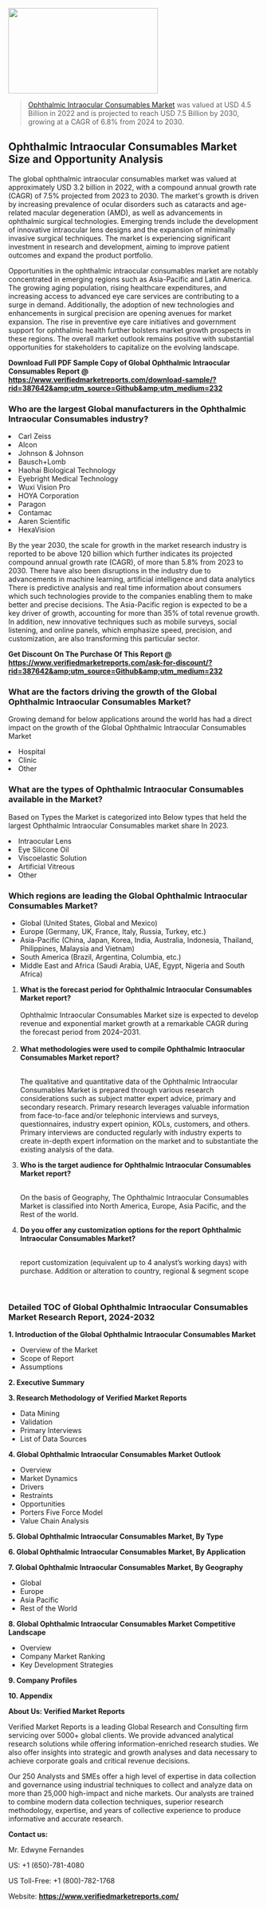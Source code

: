 
<img src="https://ffe5etoiles.com/wp-content/uploads/2024/12/MST1-300x171.png" alt="" width="300" height="171" class="alignnone size-medium wp-image-20088" /><blockquote><p><p><a href="https://www.verifiedmarketreports.com/download-sample/?rid=387642&utm_source=Github&utm_medium=232" target="_blank">Ophthalmic Intraocular Consumables Market</a> was valued at USD 4.5 Billion in 2022 and is projected to reach USD 7.5 Billion by 2030, growing at a CAGR of 6.8% from 2024 to 2030.</p></blockquote><p><h2>Ophthalmic Intraocular Consumables Market Size and Opportunity Analysis</h2><p>The global ophthalmic intraocular consumables market was valued at approximately USD 3.2 billion in 2022, with a compound annual growth rate (CAGR) of 7.5% projected from 2023 to 2030. The market's growth is driven by increasing prevalence of ocular disorders such as cataracts and age-related macular degeneration (AMD), as well as advancements in ophthalmic surgical technologies. Emerging trends include the development of innovative intraocular lens designs and the expansion of minimally invasive surgical techniques. The market is experiencing significant investment in research and development, aiming to improve patient outcomes and expand the product portfolio.</p><p>Opportunities in the ophthalmic intraocular consumables market are notably concentrated in emerging regions such as Asia-Pacific and Latin America. The growing aging population, rising healthcare expenditures, and increasing access to advanced eye care services are contributing to a surge in demand. Additionally, the adoption of new technologies and enhancements in surgical precision are opening avenues for market expansion. The rise in preventive eye care initiatives and government support for ophthalmic health further bolsters market growth prospects in these regions. The overall market outlook remains positive with substantial opportunities for stakeholders to capitalize on the evolving landscape.</p></p><p class=""><strong>Download Full PDF Sample Copy of Global Ophthalmic Intraocular Consumables Report @ <a href="https://www.verifiedmarketreports.com/download-sample/?rid=387642&amp;utm_source=Github&amp;utm_medium=232" target="_blank">https://www.verifiedmarketreports.com/download-sample/?rid=387642&amp;utm_source=Github&amp;utm_medium=232</a></strong></p><h3 id="" class="">Who are the largest Global manufacturers in the Ophthalmic Intraocular Consumables industry?</h3><p><li>Carl Zeiss</li><li> Alcon</li><li> Johnson & Johnson</li><li> Bausch+Lomb</li><li> Haohai Biological Technology</li><li> Eyebright Medical Technology</li><li> Wuxi Vision Pro</li><li> HOYA Corporation</li><li> Paragon</li><li> Contamac</li><li> Aaren Scientific</li><li> HexaVision</li></p><div class=""><div class="" dir="" data-message-author-role="" data-message-id="" data-message-model-slug=""><div class=""><div class=""><div class=""><div class="" dir="" data-message-author-role="" data-message-id="" data-message-model-slug=""><div class=""><div class=""><p>By the year 2030, the scale for growth in the market research industry is reported to be above 120 billion which further indicates its projected compound annual growth rate (CAGR), of more than 5.8% from 2023 to 2030. There have also been disruptions in the industry due to advancements in machine learning, artificial intelligence and data analytics There is predictive analysis and real time information about consumers which such technologies provide to the companies enabling them to make better and precise decisions. The Asia-Pacific region is expected to be a key driver of growth, accounting for more than 35% of total revenue growth. In addition, new innovative techniques such as mobile surveys, social listening, and online panels, which emphasize speed, precision, and customization, are also transforming this particular sector.</p><p><strong>Get Discount On The Purchase Of This Report @&nbsp; <a href="https://www.verifiedmarketreports.com/ask-for-discount/?rid=387642&amp;utm_source=Github&amp;utm_medium=232" target="_blank">https://www.verifiedmarketreports.com/ask-for-discount/?rid=387642&amp;utm_source=Github&amp;utm_medium=232</a></strong></p></div></div></div></div></div></div></div></div><h3 id="" class="">What are the factors driving the growth of the Global Ophthalmic Intraocular Consumables Market?</h3><p id="" class="">Growing demand for below applications around the world has had a direct impact on the growth of the Global Ophthalmic Intraocular Consumables Market</p><p id="" class=""><li>Hospital</li><li> Clinic</li><li> Other</li></p><h3 id="" class="">What are the types of Ophthalmic Intraocular Consumables available in the Market?</h3><p id="" class="">Based on Types the Market is categorized into Below types that held the largest Ophthalmic Intraocular Consumables market share In 2023.</p><p id="" class=""><li>Intraocular Lens</li><li> Eye Silicone Oil</li><li> Viscoelastic Solution</li><li> Artificial Vitreous</li><li> Other</li></p><h3 id="" class="">Which regions are leading the Global Ophthalmic Intraocular Consumables Market?</h3><ul><li>Global (United States, Global and Mexico)</li><li>Europe (Germany, UK, France, Italy, Russia, Turkey, etc.)</li><li>Asia-Pacific (China, Japan, Korea, India, Australia, Indonesia, Thailand, Philippines, Malaysia and Vietnam)</li><li>South America (Brazil, Argentina, Columbia, etc.)</li><li>Middle East and Africa (Saudi Arabia, UAE, Egypt, Nigeria and South Africa)</li></ul><p><ol><li><strong>What is the forecast period for Ophthalmic Intraocular Consumables Market report?<br /></strong><br /><span data-sheets-root="1" data-sheets-value="{&quot;1&quot;:2,&quot;2&quot;:&quot;XXXX size is expected to develop revenue and exponential market growth at a remarkable CAGR during the forecast period from 2024&ndash;2030.&quot;}" data-sheets-userformat="{&quot;2&quot;:12674,&quot;4&quot;:{&quot;1&quot;:2,&quot;2&quot;:16776960},&quot;10&quot;:2,&quot;11&quot;:0,&quot;15&quot;:&quot;Arial&quot;,&quot;16&quot;:12}">Ophthalmic Intraocular Consumables Market size is expected to develop revenue and exponential market growth at a remarkable CAGR during the forecast period from 2024&ndash;2031.</span><br /><br /></li><li><strong>What methodologies were used to compile Ophthalmic Intraocular Consumables Market report?<br /><br /></strong><p>The qualitative and quantitative data of the&nbsp;Ophthalmic Intraocular Consumables Market is prepared through various research considerations such as subject matter expert advice, primary and secondary research. Primary research leverages valuable information from face-to-face and/or telephonic interviews and surveys, questionnaires, industry expert opinion, KOLs, customers, and others. Primary interviews are conducted regularly with industry experts to create in-depth expert information on the market and to substantiate the existing analysis of the data.&nbsp;</p></li><li><strong>Who is the target audience for Ophthalmic Intraocular Consumables Market report?<br /><br /></strong><p>On the basis of Geography, The&nbsp;Ophthalmic Intraocular Consumables Market is classified into North America, Europe, Asia Pacific, and the Rest of the world.</p></li><li><strong>Do you offer any customization options for the report Ophthalmic Intraocular Consumables Market?<br /><br /></strong><p>report customization (equivalent up to 4 analyst&rsquo;s working days) with purchase. Addition or alteration to country, regional &amp; segment scope</p><p>&nbsp;</p></li></ol></p><h3 id="" class="">Detailed TOC of Global Ophthalmic Intraocular Consumables Market Research Report, 2024-2032</h3><p id="" class=""><strong>1. Introduction of the Global Ophthalmic Intraocular Consumables Market</strong></p><ul><li>Overview of the Market</li><li>Scope of Report</li><li>Assumptions</li></ul><p id="" class=""><strong>2. Executive Summary</strong></p><p id="" class=""><strong>3. Research Methodology of&nbsp;Verified Market Reports</strong></p><ul><li>Data Mining</li><li>Validation</li><li>Primary Interviews</li><li>List of Data Sources</li></ul><p id="" class=""><strong>4. Global Ophthalmic Intraocular Consumables Market Outlook</strong></p><ul><li>Overview</li><li>Market Dynamics</li><li>Drivers</li><li>Restraints</li><li>Opportunities</li><li>Porters Five Force Model</li><li>Value Chain Analysis</li></ul><p id="" class=""><strong>5. Global Ophthalmic Intraocular Consumables Market, By&nbsp;Type</strong></p><p id="" class=""><strong>6. Global Ophthalmic Intraocular Consumables Market, By Application</strong></p><p id="" class=""><strong>7. Global Ophthalmic Intraocular Consumables Market, By Geography</strong></p><ul><li>Global</li><li>Europe</li><li>Asia Pacific</li><li>Rest of the World</li></ul><p id="" class=""><strong>8. Global Ophthalmic Intraocular Consumables Market Competitive Landscape</strong></p><ul><li>Overview</li><li>Company Market Ranking</li><li>Key Development Strategies</li></ul><p id="" class=""><strong>9. Company Profiles</strong></p><p id="" class=""><strong>10. Appendix</strong></p><p id="" class=""><strong>About Us: Verified Market Reports</strong></p><p id="" class="">Verified Market Reports is a leading Global Research and Consulting firm servicing over 5000+ global clients. We provide advanced analytical research solutions while offering information-enriched research studies. We also offer insights into strategic and growth analyses and data necessary to achieve corporate goals and critical revenue decisions.</p><p id="" class="">Our 250 Analysts and SMEs offer a high level of expertise in data collection and governance using industrial techniques to collect and analyze data on more than 25,000 high-impact and niche markets. Our analysts are trained to combine modern data collection techniques, superior research methodology, expertise, and years of collective experience to produce informative and accurate research.</p><p id="" class=""><strong>Contact us:</strong></p><p id="" class="">Mr. Edwyne Fernandes</p><p id="" class="">US: +1 (650)-781-4080</p><p id="" class="">US Toll-Free: +1 (800)-782-1768</p><p id="" class="">Website: <a target="" data-test-app-aware-link=""><strong>https://www.verifiedmarketreports.com/</strong></a></p>
